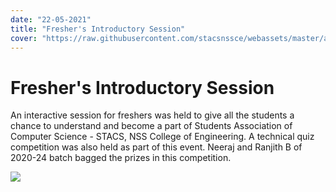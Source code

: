 ```yaml
---
date: "22-05-2021"
title: "Fresher's Introductory Session"
cover: "https://raw.githubusercontent.com/stacsnssce/webassets/master/activities/act20.jpg"
---
```

# Fresher's Introductory Session

An interactive session for freshers was held to give all the students a chance to understand and become a part of Students Association of Computer Science - STACS, NSS College of Engineering. A technical quiz competition was also held as part of this event. Neeraj and Ranjith B of 2020-24 batch bagged the prizes in this competition.  

![](https://raw.githubusercontent.com/stacsnssce/webassets/master/activities/act20.jpg)  
